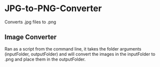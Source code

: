 # JPG-to-PNG-Converter
Converts .jpg files to .png 

## Image Converter
Ran as a script from the command line, it takes the folder arguments
(inputFolder, outputFolder) and will convert the images in the inputFolder
to .png and place them in the outputFolder.
